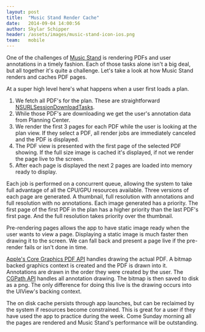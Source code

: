 ```yaml
---
layout: post
title:  "Music Stand Render Cache"
date:   2014-09-04 14:00:56
author:	Skylar Schipper
header: /assets/images/music-stand-icon-ios.png
team:	mobile
---
```


One of the challenges of [Music Stand][1] is rendering PDFs and user annotations in a timely fashion.  Each of those tasks alone isn't a big deal, but all together it's quite a challenge.  Let's take a look at how Music Stand renders and caches PDF pages.

At a super high level here's what happens when a user first loads a plan.

1.  We fetch all PDF's for the plan.  These are straightforward [NSURLSessionDownloadTasks][2].
2.  While those PDF's are downloading we get the user's annotation data from Planning Center.
3.  We render the first 3 pages for each PDF while the user is looking at the plan view.  If they select a PDF, all render jobs are immediately canceled and the PDF is displayed.
4.  The PDF view is presented with the first page of the selected PDF showing.  If the full size image is cached it's displayed, if not we render the page live to the screen.
5.  After each page is displayed the next 2 pages are loaded into memory ready to display.

Each job is performed on a concurrent queue, allowing the system to take full advantage of all the CPU/GPU resources available.  Three versions of each page are generated.  A thumbnail, full resolution with annotations and full resolution with no annotations.  Each image generated has a priority.  The first page of the first PDF in the plan has a higher priority than the last PDF's first page.  And the full resolution takes priority over the thumbnail.

Pre-rendering pages allows the app to have static image ready when the user wants to view a page.  Displaying a static image is much faster then drawing it to the screen.  We can fall back and present a page live if the pre-render fails or isn't done in time.

[Apple's Core Graphics PDF API][3] handles drawing the actual PDF.  A bitmap backed graphics context is created and the PDF is drawn into it.  Annotations are drawn in the order they were created by the user.  The [CGPath API][4] handles all annotation drawing.  The bitmap is then saved to disk as a png.  The only difference for doing this live is the drawing occurs into the UIView's backing context.

The on disk cache persists through app launches, but can be reclaimed by the system if resources become constrained.  This is great for a user if they have used the app to practice during the week.  Come Sunday morning all the pages are rendered and Music Stand's performance will be outstanding.


[1]: http://appstore.com/planningcentermusicstand
[2]: https://developer.apple.com/library/ios/documentation/Foundation/Reference/NSURLSessionDownloadTask_class/Reference/Reference.html
[3]: https://developer.apple.com/library/ios/documentation/graphicsimaging/Reference/CGContext/Reference/reference.html#//apple_ref/c/func/CGContextDrawPDFPage
[4]: https://developer.apple.com/library/ios/documentation/graphicsimaging/reference/CGPath/Reference/reference.html